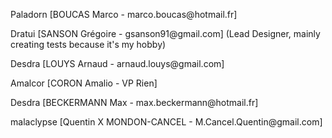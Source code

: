 ﻿<p>Paladorn [BOUCAS Marco - marco.boucas@hotmail.fr] </p>
<p>Dratui [SANSON Grégoire - gsanson91@gmail.com] (Lead Designer, mainly creating tests because it's my hobby)</p>
<p>Desdra [LOUYS Arnaud - arnaud.louys@gmail.com] </p>
<p>Amalcor [CORON Amalio - VP Rien]</p>
<p>Desdra [BECKERMANN Max - max.beckermann@hotmail.fr] </p>
<p>malaclypse [Quentin X MONDON-CANCEL - M.Cancel.Quentin@gmail.com] </p>

